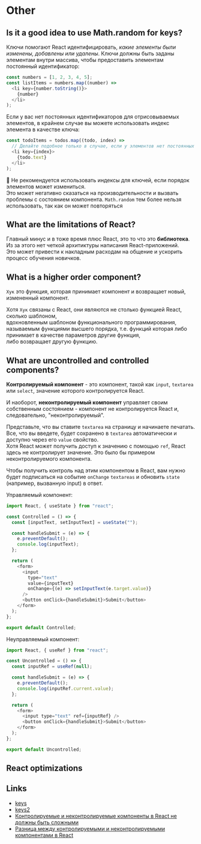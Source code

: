 # Other

## Is it a good idea to use Math.random for keys?
Ключи помогают React идентифицировать, *какие элементы были изменены, добавлены или удалены*. Ключи должны быть заданы элементам внутри массива, чтобы предоставить элементам постоянный идентификатор:
```js
const numbers = [1, 2, 3, 4, 5];
const listItems = numbers.map((number) =>
  <li key={number.toString()}>
    {number}
  </li>
);
```
Если у вас нет постоянных идентификаторов для отрисовываемых элементов, в крайнем случае вы можете использовать индекс элемента в качестве ключа:
```js
const todoItems = todos.map((todo, index) =>
  // Делайте подобное только в случае, если у элементов нет постоянных идентификаторов
  <li key={index}>
    {todo.text}
  </li>
);
```
📌 Не рекомендуется использовать индексы для ключей, если порядок элементов может измениться.   
Это может негативно сказаться на производительности и вызвать проблемы с состоянием компонента.
`Math.random` тем более нельзя использовать, так как он может повторяться


## What are the limitations of React?
Главный минус и в тоже время плюс React, это то что это **библиотека**.    
Из за этого нет четкой архитиктуры написания React-приложений.   
Это может привести к накладным расходам на общение и ускорить процесс обучения новичков.

## What is a higher order component?
`Хук` это функция, которая принимает компонент и возвращает новый, измененный компонент.

Хотя `Хук` связаны с React, они являются не столько функцией React, сколько шаблоном,   
вдохновленным шаблоном функционального программирования,   
называемым функциями высшего порядка, т.е. функций которая либо принимает в качестве параметров другие функция,   
либо возвращает другую функцию.

## What are uncontrolled and controlled components?
**Контролируемый компонент** - это компонент, такой как `input`, `textarea` или `select`, значение которого контролируется React.

И наоборот, **неконтролируемый компонент** управляет своим собственным состоянием - компонент не контролируется React и, следовательно, "неконтролируемый".

Представьте, что вы ставите `textarea` на страницу и начинаете печатать.
Все, что вы введете, будет сохранено в `textarea` автоматически и доступно через его `value` свойство.   
Хотя React может получить доступ к значению с помощью `ref`, React здесь не контролирует значение. Это было бы примером неконтролируемого компонента.

Чтобы получить контроль над этим компонентом в React, вам нужно будет подписаться на событие `onChange` `textareas` и обновить `state` (например, вызванную input) в ответ.

Управляемый компонент:
```js
import React, { useState } from "react";

const Controlled = () => {
  const [inputText, setInputText] = useState("");

  const handleSubmit = (e) => {
    e.preventDefault();
    console.log(inputText);
  };

  return (
    <form>
      <input
        type="text"
        value={inputText}
        onChange={(e) => setInputText(e.target.value)}
      />
      <button onClick={handleSubmit}>Submit</button>
    </form>
  );
};

export default Controlled;
```

Неуправляемый компонент:
```js
import React, { useRef } from "react";

const Uncontrolled = () => {
  const inputRef = useRef(null);

  const handleSubmit = (e) => {
    e.preventDefault();
    console.log(inputRef.current.value);
  };

  return (
    <form>
      <input type="text" ref={inputRef} />
      <button onClick={handleSubmit}>Submit</button>
    </form>
  );
};

export default Uncontrolled;
```

## React optimizations

## Links
+ [keys](https://ru.react.js.org/docs/lists-and-keys.html#Ключи)
+ [keys2](https://ru.react.js.org/docs/reconciliation.html#recursing-on-children)
+ [Контролируемые и неконтролируемые компоненты в React не должны быть сложными](https://habr.com/ru/articles/502034/)
+ [Разница между контролируемыми и неконтролируемыми компонентами в React](https://digitrain.ru/articles/3041/)
